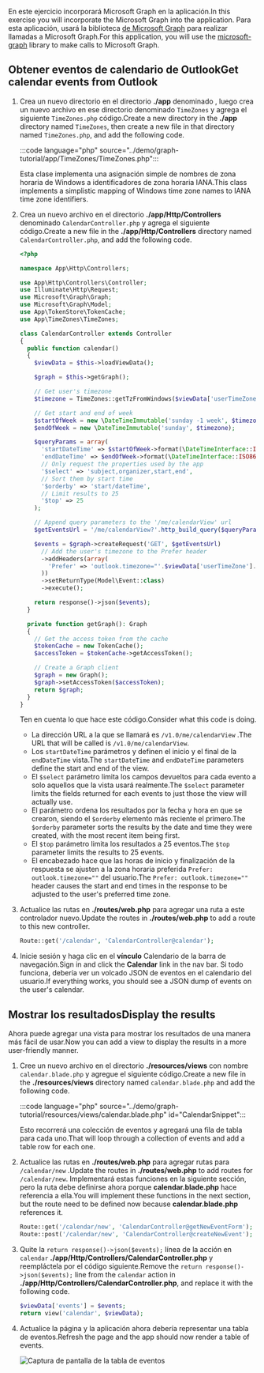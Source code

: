 <!-- markdownlint-disable MD002 MD041 -->

<span data-ttu-id="9a7ee-101">En este ejercicio incorporará Microsoft Graph en la aplicación.</span><span class="sxs-lookup"><span data-stu-id="9a7ee-101">In this exercise you will incorporate the Microsoft Graph into the application.</span></span> <span data-ttu-id="9a7ee-102">Para esta aplicación, usará la biblioteca [de Microsoft Graph](https://github.com/microsoftgraph/msgraph-sdk-php) para realizar llamadas a Microsoft Graph.</span><span class="sxs-lookup"><span data-stu-id="9a7ee-102">For this application, you will use the [microsoft-graph](https://github.com/microsoftgraph/msgraph-sdk-php) library to make calls to Microsoft Graph.</span></span>

## <a name="get-calendar-events-from-outlook"></a><span data-ttu-id="9a7ee-103">Obtener eventos de calendario de Outlook</span><span class="sxs-lookup"><span data-stu-id="9a7ee-103">Get calendar events from Outlook</span></span>

1. <span data-ttu-id="9a7ee-104">Crea un nuevo directorio en el directorio **./app** denominado , luego crea un nuevo archivo en ese directorio denominado `TimeZones` y agrega el siguiente `TimeZones.php` código.</span><span class="sxs-lookup"><span data-stu-id="9a7ee-104">Create a new directory in the **./app** directory named `TimeZones`, then create a new file in that directory named `TimeZones.php`, and add the following code.</span></span>

    :::code language="php" source="../demo/graph-tutorial/app/TimeZones/TimeZones.php":::

    <span data-ttu-id="9a7ee-105">Esta clase implementa una asignación simple de nombres de zona horaria de Windows a identificadores de zona horaria IANA.</span><span class="sxs-lookup"><span data-stu-id="9a7ee-105">This class implements a simplistic mapping of Windows time zone names to IANA time zone identifiers.</span></span>

1. <span data-ttu-id="9a7ee-106">Crea un nuevo archivo en el directorio **./app/Http/Controllers** denominado `CalendarController.php` y agrega el siguiente código.</span><span class="sxs-lookup"><span data-stu-id="9a7ee-106">Create a new file in the **./app/Http/Controllers** directory named `CalendarController.php`, and add the following code.</span></span>

    ```php
    <?php

    namespace App\Http\Controllers;

    use App\Http\Controllers\Controller;
    use Illuminate\Http\Request;
    use Microsoft\Graph\Graph;
    use Microsoft\Graph\Model;
    use App\TokenStore\TokenCache;
    use App\TimeZones\TimeZones;

    class CalendarController extends Controller
    {
      public function calendar()
      {
        $viewData = $this->loadViewData();

        $graph = $this->getGraph();

        // Get user's timezone
        $timezone = TimeZones::getTzFromWindows($viewData['userTimeZone']);

        // Get start and end of week
        $startOfWeek = new \DateTimeImmutable('sunday -1 week', $timezone);
        $endOfWeek = new \DateTimeImmutable('sunday', $timezone);

        $queryParams = array(
          'startDateTime' => $startOfWeek->format(\DateTimeInterface::ISO8601),
          'endDateTime' => $endOfWeek->format(\DateTimeInterface::ISO8601),
          // Only request the properties used by the app
          '$select' => 'subject,organizer,start,end',
          // Sort them by start time
          '$orderby' => 'start/dateTime',
          // Limit results to 25
          '$top' => 25
        );

        // Append query parameters to the '/me/calendarView' url
        $getEventsUrl = '/me/calendarView?'.http_build_query($queryParams);

        $events = $graph->createRequest('GET', $getEventsUrl)
          // Add the user's timezone to the Prefer header
          ->addHeaders(array(
            'Prefer' => 'outlook.timezone="'.$viewData['userTimeZone'].'"'
          ))
          ->setReturnType(Model\Event::class)
          ->execute();

        return response()->json($events);
      }

      private function getGraph(): Graph
      {
        // Get the access token from the cache
        $tokenCache = new TokenCache();
        $accessToken = $tokenCache->getAccessToken();

        // Create a Graph client
        $graph = new Graph();
        $graph->setAccessToken($accessToken);
        return $graph;
      }
    }
    ```

    <span data-ttu-id="9a7ee-107">Ten en cuenta lo que hace este código.</span><span class="sxs-lookup"><span data-stu-id="9a7ee-107">Consider what this code is doing.</span></span>

    - <span data-ttu-id="9a7ee-108">La dirección URL a la que se llamará es `/v1.0/me/calendarView` .</span><span class="sxs-lookup"><span data-stu-id="9a7ee-108">The URL that will be called is `/v1.0/me/calendarView`.</span></span>
    - <span data-ttu-id="9a7ee-109">Los `startDateTime` parámetros y definen el inicio y el final de la `endDateTime` vista.</span><span class="sxs-lookup"><span data-stu-id="9a7ee-109">The `startDateTime` and `endDateTime` parameters define the start and end of the view.</span></span>
    - <span data-ttu-id="9a7ee-110">El `$select` parámetro limita los campos devueltos para cada evento a solo aquellos que la vista usará realmente.</span><span class="sxs-lookup"><span data-stu-id="9a7ee-110">The `$select` parameter limits the fields returned for each events to just those the view will actually use.</span></span>
    - <span data-ttu-id="9a7ee-111">El parámetro ordena los resultados por la fecha y hora en que se crearon, siendo el `$orderby` elemento más reciente el primero.</span><span class="sxs-lookup"><span data-stu-id="9a7ee-111">The `$orderby` parameter sorts the results by the date and time they were created, with the most recent item being first.</span></span>
    - <span data-ttu-id="9a7ee-112">El `$top` parámetro limita los resultados a 25 eventos.</span><span class="sxs-lookup"><span data-stu-id="9a7ee-112">The `$top` parameter limits the results to 25 events.</span></span>
    - <span data-ttu-id="9a7ee-113">El encabezado hace que las horas de inicio y finalización de la respuesta se ajusten a la zona horaria preferida `Prefer: outlook.timezone=""` del usuario.</span><span class="sxs-lookup"><span data-stu-id="9a7ee-113">The `Prefer: outlook.timezone=""` header causes the start and end times in the response to be adjusted to the user's preferred time zone.</span></span>

1. <span data-ttu-id="9a7ee-114">Actualice las rutas en **./routes/web.php** para agregar una ruta a este controlador nuevo.</span><span class="sxs-lookup"><span data-stu-id="9a7ee-114">Update the routes in **./routes/web.php** to add a route to this new controller.</span></span>

    ```php
    Route::get('/calendar', 'CalendarController@calendar');
    ```

1. <span data-ttu-id="9a7ee-115">Inicie sesión y haga clic en el **vínculo** Calendario de la barra de navegación.</span><span class="sxs-lookup"><span data-stu-id="9a7ee-115">Sign in and click the **Calendar** link in the nav bar.</span></span> <span data-ttu-id="9a7ee-116">Si todo funciona, debería ver un volcado JSON de eventos en el calendario del usuario.</span><span class="sxs-lookup"><span data-stu-id="9a7ee-116">If everything works, you should see a JSON dump of events on the user's calendar.</span></span>

## <a name="display-the-results"></a><span data-ttu-id="9a7ee-117">Mostrar los resultados</span><span class="sxs-lookup"><span data-stu-id="9a7ee-117">Display the results</span></span>

<span data-ttu-id="9a7ee-118">Ahora puede agregar una vista para mostrar los resultados de una manera más fácil de usar.</span><span class="sxs-lookup"><span data-stu-id="9a7ee-118">Now you can add a view to display the results in a more user-friendly manner.</span></span>

1. <span data-ttu-id="9a7ee-119">Cree un nuevo archivo en el directorio **./resources/views** con nombre `calendar.blade.php` y agregue el siguiente código.</span><span class="sxs-lookup"><span data-stu-id="9a7ee-119">Create a new file in the **./resources/views** directory named `calendar.blade.php` and add the following code.</span></span>

    :::code language="php" source="../demo/graph-tutorial/resources/views/calendar.blade.php" id="CalendarSnippet":::

    <span data-ttu-id="9a7ee-120">Esto recorrerá una colección de eventos y agregará una fila de tabla para cada uno.</span><span class="sxs-lookup"><span data-stu-id="9a7ee-120">That will loop through a collection of events and add a table row for each one.</span></span>

1. <span data-ttu-id="9a7ee-121">Actualice las rutas en **./routes/web.php** para agregar rutas para `/calendar/new` .</span><span class="sxs-lookup"><span data-stu-id="9a7ee-121">Update the routes in **./routes/web.php** to add routes for `/calendar/new`.</span></span> <span data-ttu-id="9a7ee-122">Implementará estas funciones en la siguiente sección, pero la ruta debe definirse ahora porque **calendar.blade.php** hace referencia a ella.</span><span class="sxs-lookup"><span data-stu-id="9a7ee-122">You will implement these functions in the next section, but the route need to be defined now because **calendar.blade.php** references it.</span></span>

    ```php
    Route::get('/calendar/new', 'CalendarController@getNewEventForm');
    Route::post('/calendar/new', 'CalendarController@createNewEvent');
    ```

1. <span data-ttu-id="9a7ee-123">Quite la `return response()->json($events);` línea de la acción en `calendar` **./app/Http/Controllers/CalendarController.php** y reempláctela por el código siguiente.</span><span class="sxs-lookup"><span data-stu-id="9a7ee-123">Remove the `return response()->json($events);` line from the `calendar` action in **./app/Http/Controllers/CalendarController.php**, and replace it with the following code.</span></span>

    ```php
    $viewData['events'] = $events;
    return view('calendar', $viewData);
    ```

1. <span data-ttu-id="9a7ee-124">Actualice la página y la aplicación ahora debería representar una tabla de eventos.</span><span class="sxs-lookup"><span data-stu-id="9a7ee-124">Refresh the page and the app should now render a table of events.</span></span>

    ![Captura de pantalla de la tabla de eventos](./images/add-msgraph-01.png)

